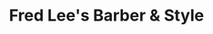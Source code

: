 ---
title: "Fred Lee's Barber & Style"
url: /mount-vernon/fred-lees-barber-and-style/
shop: hairdresser
---